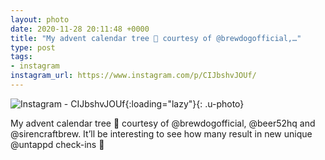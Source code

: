 ```yaml
---
layout: photo
date: 2020-11-28 20:11:48 +0000
title: "My advent calendar tree 🎄 courtesy of @brewdogofficial,…"
type: post
tags:
- instagram
instagram_url: https://www.instagram.com/p/CIJbshvJOUf/
---
```


![Instagram - CIJbshvJOUf](https://colinseymour.co.uk/img/CIJbshvJOUf.jpg){:loading="lazy"}{: .u-photo}

My advent calendar tree 🎄 courtesy of @brewdogofficial, @beer52hq and @sirencraftbrew. It’ll be interesting to see how many result in new unique @untappd check-ins 🤔
